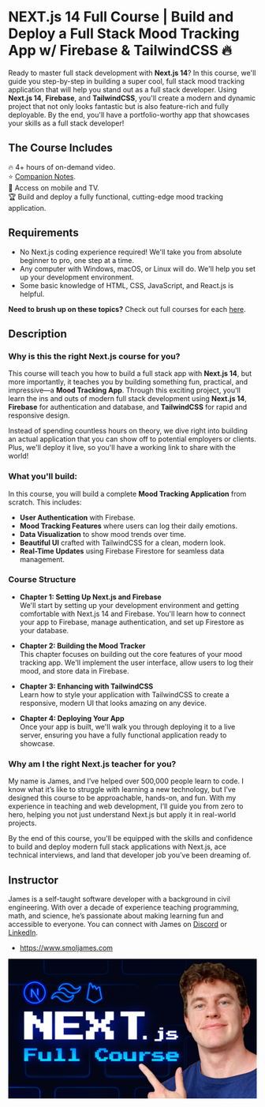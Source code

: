 # NEXT.js 14 Full Course | Build and Deploy a Full Stack Mood Tracking App w/ Firebase & TailwindCSS 🔥

Ready to master full stack development with **Next.js 14**? In this course, we'll guide you step-by-step in building a super cool, full stack mood tracking application that will help you stand out as a full stack developer. Using **Next.js 14**, **Firebase**, and **TailwindCSS**, you'll create a modern and dynamic project that not only looks fantastic but is also feature-rich and fully deployable. By the end, you'll have a portfolio-worthy app that showcases your skills as a full stack developer!

## The Course Includes

🔥 4+ hours of on-demand video.  
⭐️ [Companion Notes](https://smoljames.com/notes).  
🧪 Access on mobile and TV.  
🏆 Build and deploy a fully functional, cutting-edge mood tracking application.

## Requirements

- No Next.js coding experience required! We'll take you from absolute beginner to pro, one step at a time.
- Any computer with Windows, macOS, or Linux will do. We'll help you set up your development environment.
- Some basic knowledge of HTML, CSS, JavaScript, and React.js is helpful.

**Need to brush up on these topics?** Check out full courses for each [here](https://www.smoljames.com/roadmap).

## Description

### Why is this the right Next.js course for you?

This course will teach you how to build a full stack app with **Next.js 14**, but more importantly, it teaches you by building something fun, practical, and impressive—a **Mood Tracking App**. Through this exciting project, you'll learn the ins and outs of modern full stack development using **Next.js 14**, **Firebase** for authentication and database, and **TailwindCSS** for rapid and responsive design.

Instead of spending countless hours on theory, we dive right into building an actual application that you can show off to potential employers or clients. Plus, we'll deploy it live, so you'll have a working link to share with the world!

### What you'll build:

In this course, you will build a complete **Mood Tracking Application** from scratch. This includes:

- **User Authentication** with Firebase.
- **Mood Tracking Features** where users can log their daily emotions.
- **Data Visualization** to show mood trends over time.
- **Beautiful UI** crafted with TailwindCSS for a clean, modern look.
- **Real-Time Updates** using Firebase Firestore for seamless data management.

### Course Structure

- **Chapter 1: Setting Up Next.js and Firebase**  
  We'll start by setting up your development environment and getting comfortable with Next.js 14 and Firebase. You'll learn how to connect your app to Firebase, manage authentication, and set up Firestore as your database.

- **Chapter 2: Building the Mood Tracker**  
  This chapter focuses on building out the core features of your mood tracking app. We'll implement the user interface, allow users to log their mood, and store data in Firebase.

- **Chapter 3: Enhancing with TailwindCSS**  
  Learn how to style your application with TailwindCSS to create a responsive, modern UI that looks amazing on any device.

- **Chapter 4: Deploying Your App**  
  Once your app is built, we'll walk you through deploying it to a live server, ensuring you have a fully functional application ready to showcase.

### Why am I the right Next.js teacher for you?

My name is James, and I’ve helped over 500,000 people learn to code. I know what it’s like to struggle with learning a new technology, but I’ve designed this course to be approachable, hands-on, and fun. With my experience in teaching and web development, I’ll guide you from zero to hero, helping you not just understand Next.js but apply it in real-world projects.

By the end of this course, you'll be equipped with the skills and confidence to build and deploy modern full stack applications with Next.js, ace technical interviews, and land that developer job you’ve been dreaming of.

## Instructor

James is a self-taught software developer with a background in civil engineering. With over a decade of experience teaching programming, math, and science, he’s passionate about making learning fun and accessible to everyone. You can connect with James on [Discord](https://discord.gg/BYr6gujs4k) or [LinkedIn](https://www.linkedin.com/in/jamezmcarthur/).

* https://www.smoljames.com

[![img-thumbnail](thumbnail.jpg)](https://youtu.be/lkjrUW8fI40)